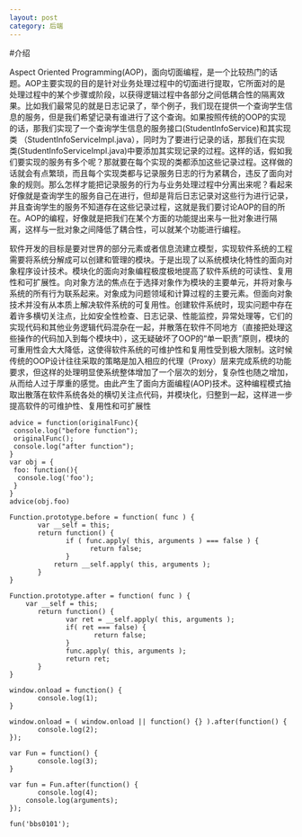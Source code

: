 ```yaml
---
layout: post
category: 后端
---
```


#介绍

Aspect Oriented Programming(AOP)，面向切面编程，是一个比较热门的话题。AOP主要实现的目的是针对业务处理过程中的切面进行提取，它所面对的是处理过程中的某个步骤或阶段，以获得逻辑过程中各部分之间低耦合性的隔离效果。比如我们最常见的就是日志记录了，举个例子，我们现在提供一个查询学生信息的服务，但是我们希望记录有谁进行了这个查询。如果按照传统的OOP的实现的话，那我们实现了一个查询学生信息的服务接口(StudentInfoService)和其实现 类 （StudentInfoServiceImpl.java），同时为了要进行记录的话，那我们在实现类(StudentInfoServiceImpl.java)中要添加其实现记录的过程。这样的话，假如我们要实现的服务有多个呢？那就要在每个实现的类都添加这些记录过程。这样做的话就会有点繁琐，而且每个实现类都与记录服务日志的行为紧耦合，违反了面向对象的规则。那么怎样才能把记录服务的行为与业务处理过程中分离出来呢？看起来好像就是查询学生的服务自己在进行，但却是背后日志记录对这些行为进行记录，并且查询学生的服务不知道存在这些记录过程，这就是我们要讨论AOP的目的所在。AOP的编程，好像就是把我们在某个方面的功能提出来与一批对象进行隔离，这样与一批对象之间降低了耦合性，可以就某个功能进行编程。

软件开发的目标是要对世界的部分元素或者信息流建立模型，实现软件系统的工程需要将系统分解成可以创建和管理的模块。于是出现了以系统模块化特性的面向对象程序设计技术。模块化的面向对象编程极度极地提高了软件系统的可读性、复用性和可扩展性。向对象方法的焦点在于选择对象作为模块的主要单元，并将对象与系统的所有行为联系起来。对象成为问题领域和计算过程的主要元素。但面向对象技术并没有从本质上解决软件系统的可复用性。创建软件系统时，现实问题中存在着许多横切关注点，比如安全性检查、日志记录、性能监控，异常处理等，它们的实现代码和其他业务逻辑代码混杂在一起，并散落在软件不同地方（直接把处理这些操作的代码加入到每个模块中），这无疑破坏了OOP的“单一职责”原则，模块的可重用性会大大降低，这使得软件系统的可维护性和复用性受到极大限制。这时候传统的OOP设计往往采取的策略是加入相应的代理（Proxy）层来完成系统的功能要求，但这样的处理明显使系统整体增加了一个层次的划分，复杂性也随之增加，从而给人过于厚重的感觉。由此产生了面向方面编程(AOP)技术。这种编程模式抽取出散落在软件系统各处的横切关注点代码，并模块化，归整到一起，这样进一步提高软件的可维护性、复用性和可扩展性

```
advice = function(originalFunc){
 console.log("before function");
 originalFunc();
 console.log("after function");
}
var obj = {
 foo: function(){
  console.log('foo');
 }
}
advice(obj.foo)
```

```
Function.prototype.before = function( func ) {
	   var __self = this;
	   return function() {
		      if ( func.apply( this, arguments ) === false ) {
		         	return false;
		      }
	       return __self.apply( this, arguments );
	   }
}

Function.prototype.after = function( func ) {
   	var __self = this;
	   return function() {
		      var ret = __self.apply( this, arguments );
		      if( ret === false) {
			         return false;
		      }
		      func.apply( this, arguments );
		      return ret;
	   }
}

window.onload = function() {
	   console.log(1);
}

window.onload = ( window.onload || function() {} ).after(function() {
	   console.log(2);
});

var Fun = function() {
	   console.log(3);
}

var fun = Fun.after(function() {
	   console.log(4);
   	console.log(arguments);
});

fun('bbs0101');
```


